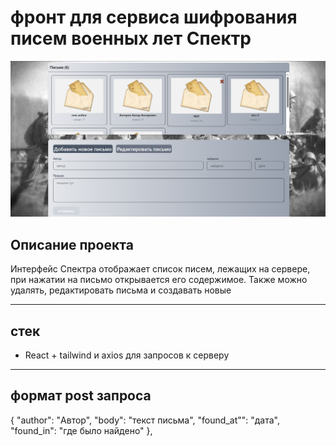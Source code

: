 # фронт для сервиса шифрования писем военных лет Спектр

![](https://github.com/ZemskovIK/Spectre/blob/main/client/web/public/spectre.png)

## Описание проекта

Интерфейс Спектра отображает список писем, лежащих на сервере, при нажатии на письмо открывается его содержимое. Также можно удалять, редактировать письма и создавать новые

---

## стек

- React + tailwind и axios для запросов к серверу

---

## формат post запроса

{
"author": "Автор",
"body": "текст письма",
"found_at"": "дата",
"found_in": "где было найдено"
},
